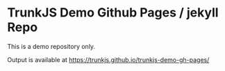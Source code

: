 # TrunkJS Demo Github Pages / jekyll Repo

This is a demo repository only.

Output is available at https://trunkjs.github.io/trunkjs-demo-gh-pages/
